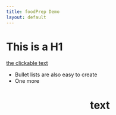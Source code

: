 ```yaml
---
title: foodPrep Demo
layout: default
---
```


# This is a H1

[the clickable text](http://xlson.com/)

* Bullet lists are also easy to create
* One more

<center>
	<h1 font = "Courier">text</h1>
</center>